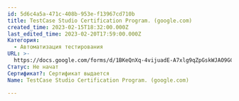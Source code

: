 ```yaml
---
id: 5d6c4a5a-471c-408b-953e-f13967cd710b
title: TestCase Studio Certification Program. (google.com)
created_time: 2023-02-15T18:32:00.000Z
last_edited_time: 2023-02-20T17:59:00.000Z
Категория:
  - Автоматизация тестирования
URL: >-
  https://docs.google.com/forms/d/1BKeQnXq-4vijuadE-A7xlg9qZpGskWJAO9GCXxrmcvk/viewform?edit_requested=true
Статус: Не начат
Сертификат?: Сертификат выдается
Name: TestCase Studio Certification Program. (google.com)

---
```


